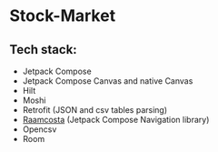 # Stock-Market

## Tech stack:
- Jetpack Compose
- Jetpack Compose Canvas and native Canvas
- Hilt
- Moshi
- Retrofit (JSON and csv tables parsing)
- [Raamcosta](https://github.com/raamcosta/compose-destinations) (Jetpack Compose Navigation library)
- Opencsv
- Room
